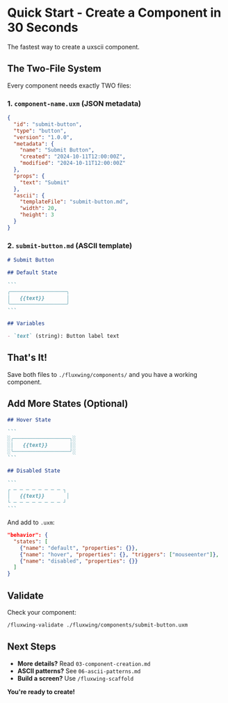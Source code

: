 # Quick Start - Create a Component in 30 Seconds

The fastest way to create a uxscii component.

## The Two-File System

Every component needs exactly TWO files:

### 1. `component-name.uxm` (JSON metadata)
```json
{
  "id": "submit-button",
  "type": "button",
  "version": "1.0.0",
  "metadata": {
    "name": "Submit Button",
    "created": "2024-10-11T12:00:00Z",
    "modified": "2024-10-11T12:00:00Z"
  },
  "props": {
    "text": "Submit"
  },
  "ascii": {
    "templateFile": "submit-button.md",
    "width": 20,
    "height": 3
  }
}
```

### 2. `submit-button.md` (ASCII template)
````markdown
# Submit Button

## Default State

```
╭──────────────────╮
│   {{text}}       │
╰──────────────────╯
```

## Variables

- `text` (string): Button label text
````

## That's It!

Save both files to `./fluxwing/components/` and you have a working component.

## Add More States (Optional)

````markdown
## Hover State

```
░╭──────────────────╮░
░│   {{text}}       │░
░╰──────────────────╯░
```

## Disabled State

```
┌ ─ ─ ─ ─ ─ ─ ─ ─ ┐
│   {{text}}       │
└ ─ ─ ─ ─ ─ ─ ─ ─ ┘
```
````

And add to `.uxm`:
```json
"behavior": {
  "states": [
    {"name": "default", "properties": {}},
    {"name": "hover", "properties": {}, "triggers": ["mouseenter"]},
    {"name": "disabled", "properties": {}}
  ]
}
```

## Validate

Check your component:
```bash
/fluxwing-validate ./fluxwing/components/submit-button.uxm
```

## Next Steps

- **More details?** Read `03-component-creation.md`
- **ASCII patterns?** See `06-ascii-patterns.md`
- **Build a screen?** Use `/fluxwing-scaffold`

**You're ready to create!**
